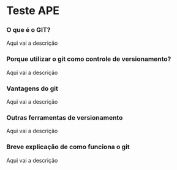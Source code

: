 # Teste APE

### O que é o GIT?
Aqui vai a descrição 


### Porque utilizar o git como controle de versionamento?
Aqui vai a descrição 


### Vantagens do git
Aqui vai a descrição 


### Outras ferramentas de versionamento
Aqui vai a descrição 


### Breve explicação de como funciona o git
Aqui vai a descrição 